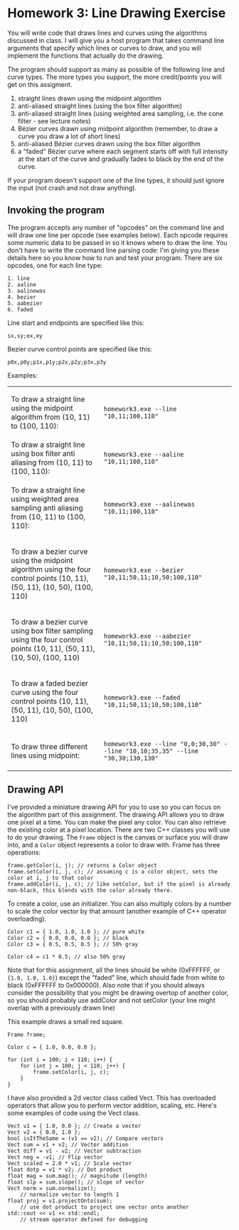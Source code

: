 # Homework 3: Line Drawing Exercise

You will write code that draws lines and curves using the algorithms discussed in class. I will give you a host program that takes command line arguments that specify which lines or curves to draw, and you will implement the functions that actually do the drawing.

The program should support as many as possible of the following line and curve types. The more types you support, the more credit/points you will get on this assigment.

1. straight lines drawn using the midpoint algorithm
1. anti-aliased straight lines (using the box filter algorithm)
1. anti-aliased straight lines (using weighted area sampling, i.e. the cone filter - see lecture notes)
1. Bézier curves drawn using midpoint algorithm (remember, to draw a curve you draw a lot of short lines)
1. anti-aliased Bézier curves drawn using the box filter algorithm
1. a "faded" Bézier curve where each segment starts off with full intensity at the start of the curve and gradually fades to black by the end of the curve.

If your program doesn't support one of the line types, it should just ignore the input (not crash and not draw anything).

## Invoking the program

The program accepts any number of "opcodes" on the command line and will draw one line per opcode (see examples below). Each opcode requires some numeric data to be passed in so it knows where to draw the line. You don't have to write the command line parsing code: I'm giving you these details here so you know how to run and test your program. There are six opcodes, one for each line type:

```
1. line
2. aaline
3. aalinewas
4. bezier
5. aabezier
6. faded
```

Line start and endpoints are specified like this:
```
sx,sy;ex,ey
```

Bezier curve control points are specified like this:
```
p0x,p0y;p1x,p1y;p2x,p2y;p3x,p3y
```

Examples:

<table><tr><td>

To draw a straight line using the midpoint algorithm from (10, 11) to (100, 110):

</td><td>

```homework3.exe --line "10,11;100,110"```  

</td></tr><tr><td>
To draw a straight line using box filter anti aliasing from (10, 11) to (100, 110):

</td><td>

```homework3.exe --aaline "10,11;100,110"```

</td></tr><tr><td>

To draw a straight line using weighted area sampling anti aliasing from (10, 11) to (100, 110):

</td><td>

```homework3.exe --aalinewas "10,11;100,110"```

</td></tr><tr><td>


To draw a bezier curve using the midpoint algorithm using the four control points (10, 11), (50, 11), (10, 50), (100, 110)

</td><td>

```homework3.exe --bezier "10,11;50,11;10,50;100,110"```

</td></tr><tr><td>

To draw a bezier curve using box filter sampling using the four control points (10, 11), (50, 11), (10, 50), (100, 110)

</td><td>

```homework3.exe --aabezier "10,11;50,11;10,50;100,110"```

</td></tr><tr><td>

To draw a faded bezier curve using the four control points (10, 11), (50, 11), (10, 50), (100, 110)

</td><td>

```homework3.exe --faded "10,11;50,11;10,50;100,110"```

</td></tr><tr><td>

To draw three different lines using midpoint:

</td><td>

```homework3.exe --line "0,0;30,30" --line "10,10;35,35" --line "30,30;130,130"```

</td></tr></table>


## Drawing API

I've provided a miniature drawing API for you to use so you can focus on the algorithm part of this assignment. The drawing API allows you to draw one pixel at a time. You can make the pixel any color. You can also retrieve the existing color at a pixel location. There are two C++ classes you will use to do your drawing. The `Frame` object is the canvas or surface you will draw into, and a `Color` object represents a color to draw with. 
Frame has three operations:

```
frame.getColor(i, j); // returns a Color object
frame.setColor(i, j, c); // assuming c is a color object, sets the color at i, j to that color
frame.addColor(i, j, c); // like setColor, but if the pixel is already non-black, this blends with the color already there.
```

To create a color, use an initializer. You can also multiply colors by a number to scale the color vector by that amount (another example of C++ operator overloading).

```
Color c1 = { 1.0, 1.0, 1.0 }; // pure white
Color c2 = { 0.0, 0.0, 0.0 }; // black
Color c3 = { 0.5, 0.5, 0.5 }; // 50% gray

Color c4 = c1 * 0.5; // also 50% gray
```

Note that for this assignment, all the lines should be white (0xFFFFFF, or ```{1.0, 1.0, 1.0}```) except the "faded" line, which should fade from white to black (0xFFFFFF to 0x000000). Also note that if you should always consider the possibility that you might be drawing overtop of another color, so you should probably use addColor and not setColor (your line might overlap with a previously drawn line)


This example draws a small red square.

```
Frame frame;

Color c = { 1.0, 0.0, 0.0 };

for (int i = 100; i < 110; i++) {
    for (int j = 100; j < 110; j++) {
        frame.setColor(i, j, c);
    }
}
```

I have also provided a 2d vector class called Vect. This has overloaded operators that allow you to perform vector addition, scaling, etc. Here's some examples of code using the Vect class.

```
Vect v1 = { 1.0, 0.0 }; // Create a vector
Vect v2 = { 0.0, 1.0 };
bool isItTheSame = (v1 == v2); // Compare vectors
Vect sum = v1 + v2; // Vector addition
Vect diff = v1 - v2; // Vector subtraction
Vect neg = -v1; // Flip vector
Vect scaled = 2.0 * v1; // Scale vector
float dotp = v1 * v2; // Dot product
float mag = sum.mag(); // magnitude (length)
float slp = sum.slope(); // slope of vector
Vect norm = sum.normalize();
    // normalize vector to length 1
float proj = v1.projectOnto(sum);
    // use dot product to project one vector onto another
std::cout << v1 << std::endl;
    // stream operator defined for debugging
```

<br>
<br>

